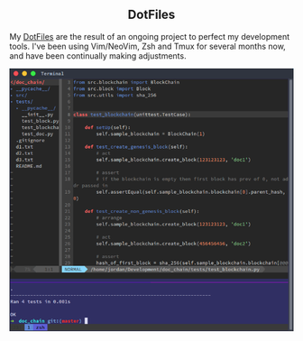 <center> <h2>DotFiles</h2> </center>

My [DotFiles](www.github.com/jordanmckinney/DotFiles) are the result of an ongoing project to perfect my development tools. I've been using Vim/NeoVim, Zsh and Tmux for several months now, and have been continually making adjustments.

<img src="/public/images/vimtmux.png" alt="Drawing" style="max-width: 100%;"/>
